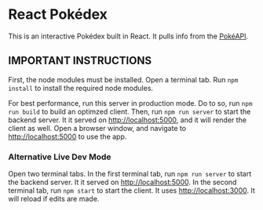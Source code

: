 # React Pokédex
This is an interactive Pokédex built in React. It pulls info from the [PokéAPI](https://pokeapi.co).

## IMPORTANT INSTRUCTIONS
First, the node modules must be installed.
Open a terminal tab. Run `npm install` to install the required node modules.

For best performance, run this server in production mode.
Do to so, run `npm run build` to build an optimzed client.
Then, run `npm run server` to start the backend server. It it served on [http://localhost:5000](http://localhost:5000), and it will render the client as well.
Open a browser window, and navigate to [http://localhost:5000](http://localhost:5000) to use the app.

### Alternative Live Dev Mode
Open two terminal tabs.
In the first terminal tab, run `npm run server` to start the backend server. It it served on [http://localhost:5000](http://localhost:5000).
In the second terminal tab, run `npm start` to start the client. It uses [http://localhost:3000](http://localhost:3000). It will reload if edits are made.
